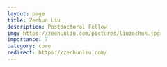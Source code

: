 ```yaml
---
layout: page
title: Zechun Liu
description: Postdoctoral Fellow
img: https://zechunliu.com/pictures/liuzechun.jpg
importance: 7
category: core
redirect: https://zechunliu.com/
---
```

